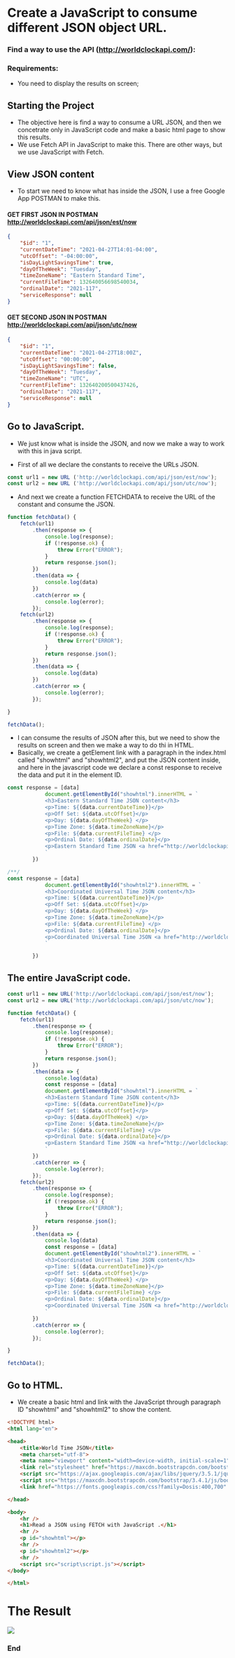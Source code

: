 # Create a JavaScript to consume different JSON object URL.

### Find a way to use the API (http://worldclockapi.com/): 
### Requirements:
- You need to display the results on screen;

## Starting the Project

 - The objective  here is find a way to consume a URL JSON, and then we concetrate only in JavaScript code and make a basic html page to show this results.
 - We use Fetch API in JavaScript to make this. There are other ways, but we use JavaScript with Fetch.
 
## View JSON content
- To start we need to know what has inside the JSON, I use a free Google App  POSTMAN to make this.


#### GET FIRST JSON IN POSTMAN http://worldclockapi.com/api/json/est/now
```json
{
    "$id": "1",
    "currentDateTime": "2021-04-27T14:01-04:00",
    "utcOffset": "-04:00:00",
    "isDayLightSavingsTime": true,
    "dayOfTheWeek": "Tuesday",
    "timeZoneName": "Eastern Standard Time",
    "currentFileTime": 132640056698540034,
    "ordinalDate": "2021-117",
    "serviceResponse": null
}
```

#### GET SECOND JSON IN POSTMAN http://worldclockapi.com/api/json/utc/now
```json
{
    "$id": "1",
    "currentDateTime": "2021-04-27T18:00Z",
    "utcOffset": "00:00:00",
    "isDayLightSavingsTime": false,
    "dayOfTheWeek": "Tuesday",
    "timeZoneName": "UTC",
    "currentFileTime": 132640200500437426,
    "ordinalDate": "2021-117",
    "serviceResponse": null
}
```

## Go to JavaScript.

- We just know what is inside the JSON, and now we make a way to work with this in java script.

- First of all we declare the constants to receive the URLs JSON.
```javascript
const url1 = new URL ('http://worldclockapi.com/api/json/est/now');
const url2 = new URL ('http://worldclockapi.com/api/json/utc/now');
```

- And next we create a function FETCHDATA to receive the URL of the constant and consume the JSON.

```javascript
function fetchData() {
    fetch(url1)
        .then(response => {
            console.log(response);
            if (!response.ok) {
                throw Error("ERROR");
            }
            return response.json();
        })
        .then(data => {
            console.log(data)
        })
        .catch(error => {
            console.log(error);
        });
    fetch(url2)
        .then(response => {
            console.log(response);
            if (!response.ok) {
                throw Error("ERROR");
            }
            return response.json();
        })
        .then(data => {
            console.log(data)
        })
        .catch(error => {
            console.log(error);
        });

}

fetchData();
```


- I can consume the results of JSON after this, but we need to show the results on screen and then we make a way to do thi in HTML.
- Basically, we create a getElement link with a paragraph in the index.html called "showhtml" and "showhtml2", and put the JSON content inside, and here in the javascript code we declare a const response to receive the data and put it in the element ID.




```javascript
const response = [data]
            document.getElementById("showhtml").innerHTML = `
            <h3>Eastern Standard Time JSON content</h3>
            <p>Time: ${(data.currentDateTime)}</p>
            <p>Off Set: ${data.utcOffset}</p> 
            <p>Day: ${data.dayOfTheWeek} </p>
            <p>Time Zone: ${data.timeZoneName}</p>   
            <p>File: ${data.currentFileTime} </p>
            <p>Ordinal Date: ${data.ordinalDate}</p>             
            <p>Eastern Standard Time JSON <a href="http://worldclockapi.com/api/json/est/now" target="_blank">Show in Browse</a></p>
            `
        })

/**/
const response = [data]
            document.getElementById("showhtml2").innerHTML = `
            <h3>Coordinated Universal Time JSON content</h3>
            <p>Time: ${(data.currentDateTime)}</p>
            <p>Off Set: ${data.utcOffset}</p> 
            <p>Day: ${data.dayOfTheWeek} </p>
            <p>Time Zone: ${data.timeZoneName}</p>   
            <p>File: ${data.currentFileTime} </p>
            <p>Ordinal Date: ${data.ordinalDate}</p>             
            <p>Coordinated Universal Time JSON <a href="http://worldclockapi.com/api/json/est/now" target="_blank">Show in Browse</a></p>
            `

        })
```
## The entire  JavaScript code.

```javascript
const url1 = new URL('http://worldclockapi.com/api/json/est/now');
const url2 = new URL('http://worldclockapi.com/api/json/utc/now');

function fetchData() {
    fetch(url1)
        .then(response => {
            console.log(response);
            if (!response.ok) {
                throw Error("ERROR");
            }
            return response.json();
        })
        .then(data => {
            console.log(data)
            const response = [data]
            document.getElementById("showhtml").innerHTML = `
            <h3>Eastern Standard Time JSON content</h3>
            <p>Time: ${(data.currentDateTime)}</p>
            <p>Off Set: ${data.utcOffset}</p> 
            <p>Day: ${data.dayOfTheWeek} </p>
            <p>Time Zone: ${data.timeZoneName}</p>   
            <p>File: ${data.currentFileTime} </p>
            <p>Ordinal Date: ${data.ordinalDate}</p>             
            <p>Eastern Standard Time JSON <a href="http://worldclockapi.com/api/json/est/now" target="_blank">Show in Browse</a></p>
            `
        })
        .catch(error => {
            console.log(error);
        });
    fetch(url2)
        .then(response => {
            console.log(response);
            if (!response.ok) {
                throw Error("ERROR");
            }
            return response.json();
        })
        .then(data => {
            console.log(data)
            const response = [data]
            document.getElementById("showhtml2").innerHTML = `
            <h3>Coordinated Universal Time JSON content</h3>
            <p>Time: ${(data.currentDateTime)}</p>
            <p>Off Set: ${data.utcOffset}</p> 
            <p>Day: ${data.dayOfTheWeek} </p>
            <p>Time Zone: ${data.timeZoneName}</p>   
            <p>File: ${data.currentFileTime} </p>
            <p>Ordinal Date: ${data.ordinalDate}</p>             
            <p>Coordinated Universal Time JSON <a href="http://worldclockapi.com/api/json/est/now" target="_blank">Show in Browse</a></p>
            `
        })
        .catch(error => {
            console.log(error);
        });

}

fetchData();
```

## Go to HTML.

- We create a basic html and link with the JavaScript through paragraph ID "showhtml" and "showhtml2" to show the content.

```html
<!DOCTYPE html>
<html lang="en">

<head>
    <title>World Time JSON</title>
    <meta charset="utf-8">
    <meta name="viewport" content="width=device-width, initial-scale=1">
    <link rel="stylesheet" href="https://maxcdn.bootstrapcdn.com/bootstrap/3.4.1/css/bootstrap.min.css">
    <script src="https://ajax.googleapis.com/ajax/libs/jquery/3.5.1/jquery.min.js"></script>
    <script src="https://maxcdn.bootstrapcdn.com/bootstrap/3.4.1/js/bootstrap.min.js"></script>
    <link href="https://fonts.googleapis.com/css?family=Dosis:400,700" rel="stylesheet">

</head>

<body>
    <hr />
    <h1>Read a JSON using FETCH with JavaScript .</h1>
    <hr />
    <p id="showhtml"></p>
    <hr />
    <p id="showhtml2"></p>
    <hr />
    <script src="script\script.js"></script>
</body>

</html>
```
# The Result

<img src="/img/resultimg.png">

### End
